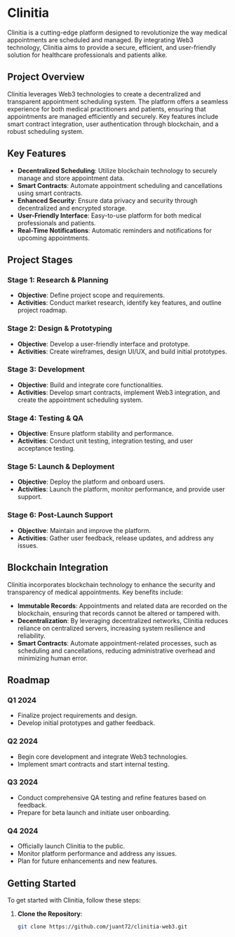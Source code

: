 # Clinitia

Clinitia is a cutting-edge platform designed to revolutionize the way medical appointments are scheduled and managed. By integrating Web3 technology, Clinitia aims to provide a secure, efficient, and user-friendly solution for healthcare professionals and patients alike.

## Project Overview

Clinitia leverages Web3 technologies to create a decentralized and transparent appointment scheduling system. The platform offers a seamless experience for both medical practitioners and patients, ensuring that appointments are managed efficiently and securely. Key features include smart contract integration, user authentication through blockchain, and a robust scheduling system.

## Key Features

- **Decentralized Scheduling**: Utilize blockchain technology to securely manage and store appointment data.
- **Smart Contracts**: Automate appointment scheduling and cancellations using smart contracts.
- **Enhanced Security**: Ensure data privacy and security through decentralized and encrypted storage.
- **User-Friendly Interface**: Easy-to-use platform for both medical professionals and patients.
- **Real-Time Notifications**: Automatic reminders and notifications for upcoming appointments.

## Project Stages

### Stage 1: Research & Planning
- **Objective**: Define project scope and requirements.
- **Activities**: Conduct market research, identify key features, and outline project roadmap.

### Stage 2: Design & Prototyping
- **Objective**: Develop a user-friendly interface and prototype.
- **Activities**: Create wireframes, design UI/UX, and build initial prototypes.

### Stage 3: Development
- **Objective**: Build and integrate core functionalities.
- **Activities**: Develop smart contracts, implement Web3 integration, and create the appointment scheduling system.

### Stage 4: Testing & QA
- **Objective**: Ensure platform stability and performance.
- **Activities**: Conduct unit testing, integration testing, and user acceptance testing.

### Stage 5: Launch & Deployment
- **Objective**: Deploy the platform and onboard users.
- **Activities**: Launch the platform, monitor performance, and provide user support.

### Stage 6: Post-Launch Support
- **Objective**: Maintain and improve the platform.
- **Activities**: Gather user feedback, release updates, and address any issues.

## Blockchain Integration

Clinitia incorporates blockchain technology to enhance the security and transparency of medical appointments. Key benefits include:

- **Immutable Records**: Appointments and related data are recorded on the blockchain, ensuring that records cannot be altered or tampered with.
- **Decentralization**: By leveraging decentralized networks, Clinitia reduces reliance on centralized servers, increasing system resilience and reliability.
- **Smart Contracts**: Automate appointment-related processes, such as scheduling and cancellations, reducing administrative overhead and minimizing human error.

## Roadmap

### Q1 2024
- Finalize project requirements and design.
- Develop initial prototypes and gather feedback.

### Q2 2024
- Begin core development and integrate Web3 technologies.
- Implement smart contracts and start internal testing.

### Q3 2024
- Conduct comprehensive QA testing and refine features based on feedback.
- Prepare for beta launch and initiate user onboarding.

### Q4 2024
- Officially launch Clinitia to the public.
- Monitor platform performance and address any issues.
- Plan for future enhancements and new features.

## Getting Started

To get started with Clinitia, follow these steps:

1. **Clone the Repository**:
   ```bash
   git clone https://github.com/juant72/clinitia-web3.git
